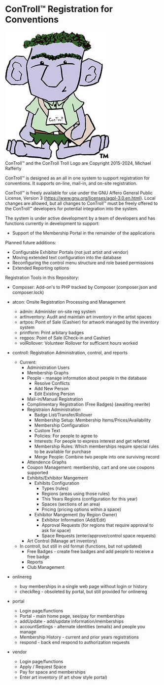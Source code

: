 # ConTroll™  Registration for Conventions
![Control Troll Logo](onlinereg/lib/ConTroll.png)\
ConTroll™ and the ConTroll Troll Logo are Copyright 2015-2024, Michael Rafferty

ConTroll™ is designed as an all in one system to support registration for conventions.  It supports on-line, mail-in, and on-site registration.

ConTroll™ is freely available for use under the GNU Affero General Public License, Version 3 (https://www.gnu.org/licenses/agpl-3.0.en.html). Local changes are allowed, but all changes to ConTroll™ must be freely offered to the ConTroll™ developers for potential integration into the system.

The system is under active development by a team of developers and has functions currently in development to support:
- Support of the Membership Portal in the remainder of the applications

Planned future additions:
- Configurable Exhibitor Portals (not just artist and vendor)
- Moving extended text configuration into the database
- Reconfiguring the control menu structure and role based permissions
- Extended Reporting options

Registration Tools in this Repository:
- Composer: Add-on's to PHP tracked by Composer (composer.json and composer.lock)
- atcon: Onsite Registration Processing and Management
  - admin: Administer on-site reg system
  - artInventory: Audit and maintain art inventory in the artist spaces
  - artpos: Point of Sale (Cashier) for artwork managed by the inventory system
  - printform: Print arbitary badges
  - regpos: Point of Sale (Check-in and Cashier)
  - volRollover: Volunteer Rollover for sufficient hours worked

- controll: Registration Administration, control, and reports
  - Current:
    - Administration Users
    - Membership Graphs 
    - People - manage information about people in the database
      - Resolve Conflicts
      - Add New Person
      - Edit Existing Person
    - Mail-in/Manual Registration
    - Complimentary Registration (Free Badges) (awaiting rewrite)
    - Registraion Administration
      - Badge List/Transfer/Rollover
      - Membership Setup: Membership Items/Prices/Availability
      - Membership Configuration
      - Custom Text
      - Policies: For people to agree to
      - Interests: For people to express interest and get referred
      - Membership Rules: Which memberships require special rules to be available for purchase
      - Merge People: Combine two people into one surviving record
    - Attendence Graphs
    - Coupon Management: membership, cart and one use coupons supported
    - Exhibits/Exhibitor Mangement
      - Exhibits Configuration
        - Types (rules)
        - Regions (areas using those rules)
        - This Years Regions (configuration for this year)
        - Spaces (sections of an area)
        - Pricing (pricing options within a space)
      - Exhibitor Mangement (by Region Owner)
        - Exhibitor Information (Add/Edit)
        - Approval Requests (for regions that require approval to ask for space)
        - Space Requests (enter/approve/control space requests)
    - Art Control (Manage art inventory)
  - In controll, but still in old format (functions, but not updated)
    - Free Badges - create free badges and add people to receive a free badge
    - Reports
    - Club Management
- onlinereg
  - buy memberships in a single web page without login or history
  - checkReg - obsoleted by portal, but still provided for onlinereg
- portal
  - Login page/functions
  - Portal - main home page, see/pay for memberships
  - addUpdate - add/update information/memberships
  - accountSettings - alternate identities (emails) and people you manage
  - Membership History - current and prior years registrations
  - respond - back end respond to authorization requests
- vendor
  - Login page/functions
  - Apply / Request Space
  - Pay for space and memberships
  - Enter art inventory (if art show style portal)